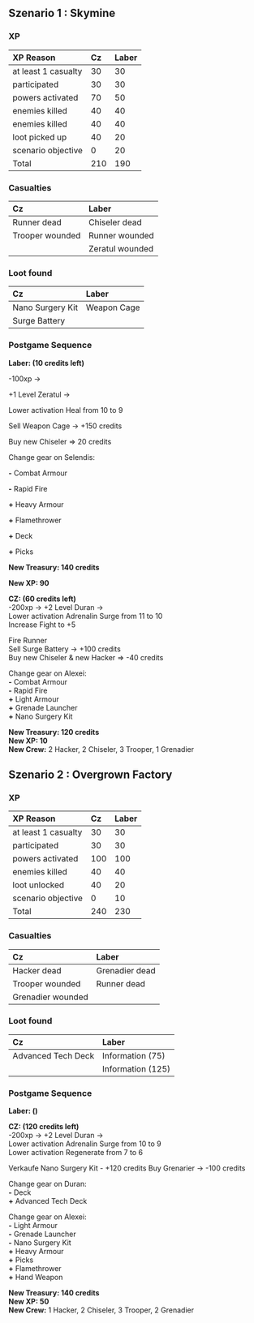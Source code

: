 ## Szenario 1 : Skymine 

<h3>XP</h3>  

|XP Reason|Cz|Laber|
|:---|:---|:---|
|at least 1 casualty|30|30|
|participated|30|30|
|powers activated|70|50|
|enemies killed|40|40|
|enemies killed|40|40|
|loot picked up|40|20|
|scenario objective|0|20|
|Total|210|190|

<h3>Casualties</h3>    

|Cz|Laber|
|:---|:---|
|Runner dead |Chiseler dead|
|Trooper wounded |Runner wounded|
| |Zeratul wounded|

<h3>Loot found</h3>   

|Cz|Laber|
|:---|:---|
|Nano Surgery Kit |Weapon Cage|
|Surge Battery ||

<h3>Postgame Sequence</h3> 

**Laber: (10 credits left)**

-100xp -> 

+1 Level Zeratul -> 

Lower activation Heal from 10 to 9

Sell Weapon Cage -> +150 credits

Buy new Chiseler => 20 credits

Change gear on Selendis:

**-** Combat Armour 

**-** Rapid Fire

**+** Heavy Armour

**+** Flamethrower

**+** Deck

**+** Picks

**New Treasury: 140 credits**

**New XP: 90**


**CZ: (60 credits left)**  
-200xp -> +2 Level Duran ->  
Lower activation Adrenalin Surge from 11 to 10  
Increase Fight to +5

Fire Runner  
Sell Surge Battery -> +100 credits  
Buy new Chiseler & new Hacker => -40 credits

Change gear on Alexei:  
**-** Combat Armour  
**-** Rapid Fire  
**+** Light Armour  
**+** Grenade Launcher  
**+** Nano Surgery Kit  

**New Treasury: 120 credits**  
**New XP: 10**  
**New Crew:** 2 Hacker, 2 Chiseler, 3 Trooper, 1 Grenadier

## Szenario 2 : Overgrown Factory 

<h3>XP</h3>  

|XP Reason|Cz|Laber|
|:---|:---|:---|
|at least 1 casualty|30|30|
|participated|30|30|
|powers activated|100|100|
|enemies killed|40|40|
|loot unlocked|40|20|
|scenario objective|0|10|
|Total|240|230|

<h3>Casualties</h3>    

|Cz|Laber|
|:---|:---|
|Hacker dead |Grenadier dead|
|Trooper wounded |Runner dead|
|Grenadier wounded | |

<h3>Loot found</h3>   

|Cz|Laber|
|:---|:---|
|Advanced Tech Deck |Information (75)|
||Information (125)|

<h3>Postgame Sequence</h3> 

**Laber: ()**



**CZ: (120 credits left)**  
-200xp -> +2 Level Duran ->  
Lower activation Adrenalin Surge from 10 to 9  
Lower activation Regenerate from 7 to 6  

Verkaufe Nano Surgery Kit - +120 credits
Buy Grenarier -> -100 credits  

Change gear on Duran:  
**-** Deck  
**+** Advanced Tech Deck  

Change gear on Alexei:  
**-** Light Armour  
**-** Grenade Launcher  
**-** Nano Surgery Kit  
**+** Heavy Armour  
**+** Picks  
**+** Flamethrower  
**+** Hand Weapon  

**New Treasury: 140 credits**  
**New XP: 50**  
**New Crew:** 1 Hacker, 2 Chiseler, 3 Trooper, 2 Grenadier
